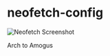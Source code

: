 # neofetch-config

![Neofetch Screenshot](https://user-images.githubusercontent.com/38043930/198432107-f538a678-eccf-4732-8257-7add90bcb8ed.png)

Arch to Amogus
